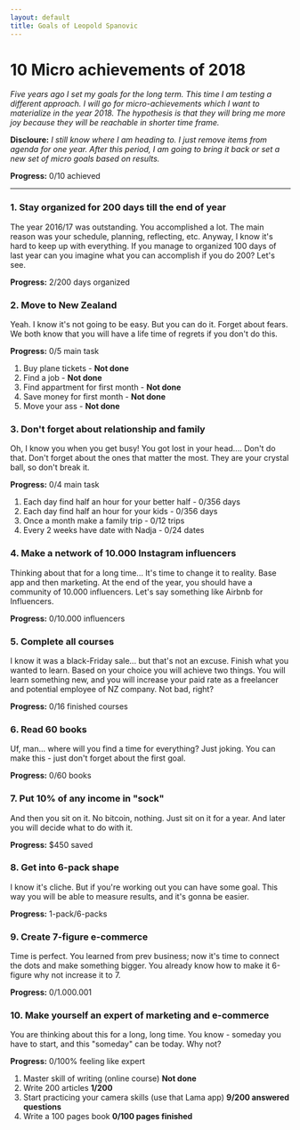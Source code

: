 ```yaml
---
layout: default
title: Goals of Leopold Spanovic
---
```

# 10 Micro achievements of 2018
*Five years ago I set my goals for the long term. This time I am testing a different approach. I will go for micro-achievements which I want to materialize in the year 2018. The hypothesis is that they will bring me more joy because they will be reachable in shorter time frame.* 

**Discloure:** *I still know where I am heading to. I just remove items from agenda for one year. After this period, I am going to bring it back or set a new set of micro goals based on results.*

**Progress:** 0/10 achieved

---
### 1. Stay organized for 200 days till the end of year
The year 2016/17 was outstanding. You accomplished a lot. The main reason was your schedule, planning, reflecting, etc. Anyway, I know it's hard to keep up with everything. If you manage to organized 100 days of last year can you imagine what you can accomplish if you do 200? Let's see. 

**Progress:** 2/200 days organized

### 2. Move to New Zealand
Yeah. I know it's not going to be easy. But you can do it. Forget about fears. We both know that you will have a life time of regrets if you don't do this. 

**Progress:** 0/5 main task

1. Buy plane tickets - **Not done**
2. Find a job - **Not done**
3. Find appartment for first month - **Not done**
4. Save money for first month - **Not done**
5. Move your ass - **Not done**

### 3. Don't forget about relationship and family
Oh, I know you when you get busy! You got lost in your head.... Don't do that. Don't forget about the ones that matter the most. They are your crystal ball, so don't break it.

**Progress:** 0/4 main task
1. Each day find half an hour for your better half - 0/356 days
2. Each day find half an hour for your kids - 0/356 days
3. Once a month make a family trip - 0/12 trips
4. Every 2 weeks have date with Nadja - 0/24 dates

### 4. Make a network of 10.000 Instagram influencers
Thinking about that for a long time... It's time to change it to reality. Base app and then marketing. At the end of the year, you should have a community of 10.000 influencers. Let's say something like Airbnb for Influencers.

**Progress:** 0/10.000 influencers

### 5. Complete all courses
I know it was a black-Friday sale... but that's not an excuse. Finish what you wanted to learn. Based on your choice you will achieve two things. You will learn something new, and you will increase your paid rate as a freelancer and potential employee of NZ company. Not bad, right?

**Progress:** 0/16 finished courses

### 6. Read 60 books
Uf, man... where will you find a time for everything? Just joking. You can make this - just don't forget about the first goal.

**Progress:** 0/60 books

### 7. Put 10% of any income in "sock"
And then you sit on it. No bitcoin, nothing. Just sit on it for a year. And later you will decide what to do with it. 

**Progress:** $450 saved

### 8. Get into 6-pack shape
I know it's cliche. But if you're working out you can have some goal. This way you will be able to measure results, and it's gonna be easier.

**Progress:** 1-pack/6-packs 

### 9. Create 7-figure e-commerce  
Time is perfect. You learned from prev business; now it's time to connect the dots and make something bigger. You already know how to make it 6-figure why not increase it to 7.

**Progress:** 0$/1.000.001$ 

### 10. Make yourself an expert of marketing and e-commerce
You are thinking about this for a long, long time. You know - someday you have to start, and this "someday" can be today. Why not?

**Progress:** 0/100% feeling like expert
1. Master skill of writing (online course) **Not done**
2. Write 200 articles **1/200**
3. Start practicing your camera skills (use that Lama app) **9/200 answered questions**
4. Write a 100 pages book **0/100 pages finished**

 


